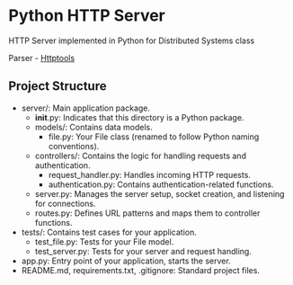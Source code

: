 # Python HTTP Server
HTTP Server implemented in Python for Distributed Systems class

Parser
    - [Httptools](https://pypi.org/project/httptools/)

## Project Structure
- server/: Main application package.
    - __init__.py: Indicates that this directory is a Python package.
    - models/: Contains data models.
        - file.py: Your File class (renamed to follow Python naming conventions).
    - controllers/: Contains the logic for handling requests and authentication.
        - request_handler.py: Handles incoming HTTP requests.
        - authentication.py: Contains authentication-related functions.
    - server.py: Manages the server setup, socket creation, and listening for connections.
    - routes.py: Defines URL patterns and maps them to controller functions.
- tests/: Contains test cases for your application.
    - test_file.py: Tests for your File model.
    - test_server.py: Tests for your server and request handling.
- app.py: Entry point of your application, starts the server.
- README.md, requirements.txt, .gitignore: Standard project files.